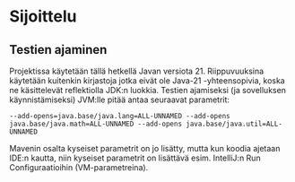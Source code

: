 # Sijoittelu

## Testien ajaminen

Projektissa käytetään tällä hetkellä Javan versiota 21. Riippuvuuksina käytetään kuitenkin kirjastoja jotka eivät ole Java-21 -yhteensopivia, koska ne käsittelevät reflektiolla JDK:n luokkia. Testien
ajamiseksi (ja sovelluksen käynnistämiseksi) JVM:lle pitää antaa seuraavat parametrit:

`--add-opens=java.base/java.lang=ALL-UNNAMED --add-opens java.base/java.math=ALL-UNNAMED --add-opens java.base/java.util=ALL-UNNAMED`

Mavenin osalta kyseiset parametrit on jo lisätty, mutta kun koodia ajetaan IDE:n kautta, niin kyseiset parametrit on lisättävä esim.
IntelliJ:n Run Configuraatioihin (VM-parametreina).